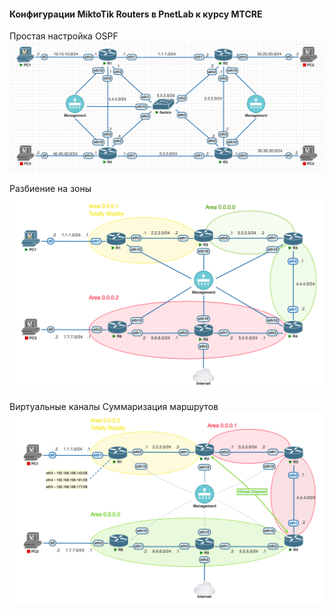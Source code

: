 #### Конфигурации MiktoTik Routers в PnetLab к курсу MTCRE

Простая настройка OSPF
![Dynamic routing. Easy setting OSPF:](DynamicRouting_EasySetting_OSPF.png)

Разбиение на зоны
![DynamicRouting. Separation of zones OSPF:](DynamicRouting_Separation_of_zones_OSPF.png)

Виртуальные каналы
Суммаризация маршрутов
![DynamicRouting. Virtual Channels:](DynamicRouting_VirtualChannels_OSPF.png)

